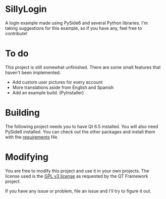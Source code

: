 # SillyLogin
 A login example made using PySide6 and several Python libraries.
 I'm taking suggestions for this example, so if you have any, feel free to contribute!

# To do
 This project is still somewhat unfinished. There are some small features that haven't been implemented.
 - Add custom user pictures for every account
 - More translations aside from English and Spanish
 - Add an example build. (PyInstaller)

# Building
 The following project needs you to have Qt 6.5 installed. You will also need PySide6 installed.
 You can check out the other packages and install them with the [requirements](requirements.txt) file.

# Modifying
 You are free to modify this project and use it in your own projects.
 The license used is the [GPL v3 license](LICENSE) as requested by the QT Framework project.

 If you have any issue or problem, file an issue and I'll try to figure it out.


